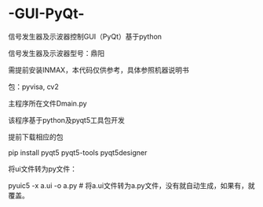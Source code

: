 # -GUI-PyQt-
信号发生器及示波器控制GUI（PyQt）基于python

信号发生器及示波器型号：鼎阳

需提前安装INMAX，本代码仅供参考，具体参照机器说明书

包：pyvisa, cv2

主程序所在文件Dmain.py

该程序基于python及pyqt5工具包开发

提前下载相应的包

pip install pyqt5 pyqt5-tools pyqt5designer

将ui文件转为py文件：

pyuic5 -x a.ui -o a.py          # 将a.ui文件转为a.py文件，没有就自动生成，如果有，就覆盖。


